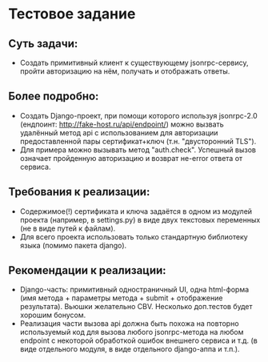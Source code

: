 # Тестовое задание

## Суть задачи:
* Создать примитивный клиент к существующему jsonrpc-сервису, пройти авторизацию на нём, получать и отображать ответы.

## Более подробно:
* Создать Django-проект, при помощи которого используя jsonrpc-2.0 (ендпоинт: http://fake-host.ru/api/endpoint/) можно вызвать удалённый метод api с использованием для авторизации предоставленной пары сертификат+ключ (т.н. "двусторонний TLS").
* Для примера можно вызывать метод "auth.check". Успешный вызов означает пройденную авторизацию и возврат не-error ответа от сервиса.

## Требования к реализации:
* Содержимое(!) сертификата и ключа задаётся в одном из модулей проекта (например, в settings.py) в виде двух текстовых переменных (не в виде путей к файлам).
* Для всего проекта использовать только стандартную библиотеку языка (помимо пакета django).

## Рекомендации к реализации:
* Django-часть: примитивный одностраничный UI, одна html-форма (имя метода + параметры метода + submit + отображение результата). Вьюшки желательно CBV. Несколько доп.тестов будет хорошим бонусом.
* Реализация части вызова api должна быть похожа на повторно используемый код для вызова любого jsonrpc-метода на любом endpoint с некоторой обработкой ошибок внешнего сервиса и т.д. (в виде отдельного модуля, в виде отдельного django-аппа и т.п.).
